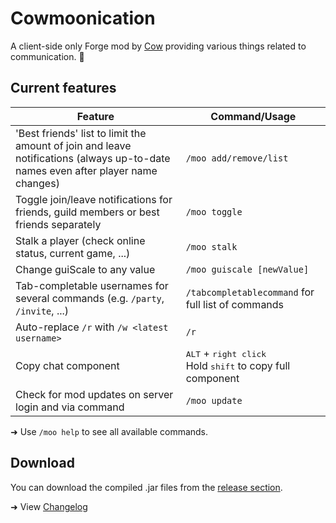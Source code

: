 # Cowmoonication
A client-side only Forge mod by [Cow](https://namemc.com/profile/Cow) providing various things related to communication. :cow2:

## Current features
| Feature                                                                 | Command/Usage                           |
|-------------------------------------------------------------------------|-----------------------------------------|
| 'Best friends' list to limit the amount of join and leave notifications (always up-to-date names even after player name changes) | `/moo add/remove/list`                  |
| Toggle join/leave notifications for friends, guild members or best friends separately | `/moo toggle`             |
| Stalk a player (check online status, current game, ...)                 | `/moo stalk`                            |
| Change guiScale to any value                                            | `/moo guiscale [newValue]`              |
| Tab-completable usernames for several commands (e.g. `/party`, `/invite`, ...) | `/tabcompletablecommand` for full list of commands |
| Auto-replace `/r` with `/w <latest username>`                           | `/r `                                   |
| Copy chat component                                                     | <kbd>ALT</kbd> + <kbd>right click</kbd><br>Hold <kbd>shift</kbd> to copy full component |
| Check for mod updates on server login and via command                   | `/moo update`                           |

➜ Use `/moo help` to see all available commands.

## Download
You can download the compiled .jar files from the [release section](https://github.com/cow-mc/Cowmoonication/releases).

➜ View [Changelog](CHANGELOG.md)
